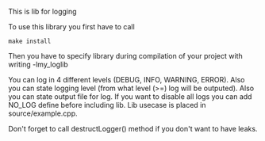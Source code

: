 This is lib for logging

To use this library you first have to call

```
make install
```

Then you have to specify library during compilation of your project with writing -lmy_loglib

You can log in 4 different levels (DEBUG, INFO, WARNING, ERROR). Also you can state logging level (from what level (>=) log will be outputed). Also you can state output file for log. If you want to disable all logs you can add NO_LOG define before including lib. Lib usecase is placed in source/example.cpp.

Don't forget to call destructLogger() method if you don't want to have leaks.
